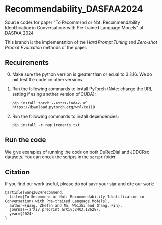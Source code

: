# Recommendability_DASFAA2024

Source codes for paper "To Recommend or Not: Recommendability Identification in Conversations with Pre-trained Language Models" at DASFAA 2024

This branch is the implementation of the *Hard Prompt Tuning* and *Zero-shot Prompt Evaluation* methods of the paper.

## Requirements

0. Make sure the python version is greater than or equal to 3.8.16. We do not test the code on other versions.

1. Run the following commands to install PyTorch (Note: change the URL setting if using another version of CUDA):
    ```shell
    pip install torch --extra-index-url https://download.pytorch.org/whl/cu118
    ```
2. Run the following commands to install dependencies:
    ```shell
    pip install -r requirements.txt
    ```

## Run the code

We give examples of running the code on both DuRecDial and JDDCRec datasets. You can check the scripts in the `script` folder.

## Citation
If you find our work useful, please do not save your star and cite our work:
```
@article{wang2024recommend,
  title={To Recommend or Not: Recommendability Identification in Conversations with Pre-trained Language Models},
  author={Wang, Zhefan and Ma, Weizhi and Zhang, Min},
  journal={arXiv preprint arXiv:2403.18628},
  year={2024}
}
```